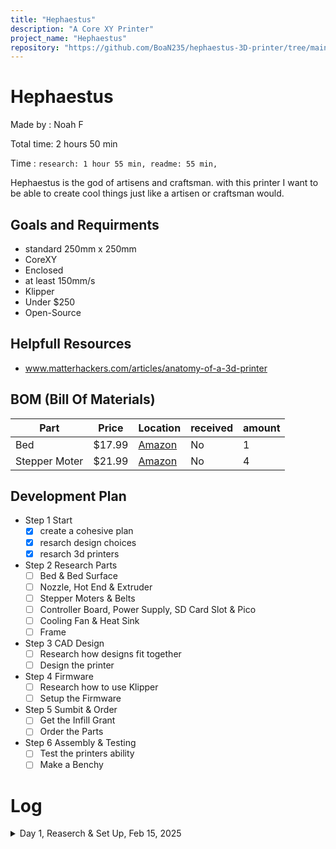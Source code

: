 ```yaml
---
title: "Hephaestus"
description: "A Core XY Printer"
project_name: "Hephaestus"
repository: "https://github.com/BoaN235/hephaestus-3D-printer/tree/main"
---
```

# Hephaestus
Made by : Noah F

Total time: 2 hours 50 min

Time : `research: 1 hour 55 min,
  readme: 55 min, `

Hephaestus is the god of artisens and craftsman. with this printer I want to be able to create cool things just like a artisen or craftsman would.

## Goals and Requirments
- standard 250mm x 250mm
- CoreXY
- Enclosed
- at least 150mm/s
- Klipper
- Under $250
- Open-Source

## Helpfull Resources
- www.matterhackers.com/articles/anatomy-of-a-3d-printer

## BOM (Bill Of Materials) 
| Part            | Price    | Location                                                                          | received | amount |
|-----------------|----------|-----------------------------------------------------------------------------------|----------|--------|
|  Bed            | $17.99   | [Amazon](https://www.amazon.com/hz/profilepicker/amazonfamily/sharing/SHOPPING)   | No       | 1      |
| Stepper Moter   | $21.99   | [Amazon](https://www.amazon.com/hz/profilepicker/amazonfamily/sharing/SHOPPING)   | No       | 4      |


## Development Plan
- Step 1 Start
  - [x] create a cohesive plan 
  - [x] resarch design choices
  - [x] resarch 3d printers
- Step 2 Research Parts
  - [ ] Bed & Bed Surface
  - [ ] Nozzle, Hot End & Extruder
  - [ ] Stepper Moters & Belts
  - [ ] Controller Board, Power Supply, SD Card Slot & Pico
  - [ ] Cooling Fan & Heat Sink
  - [ ] Frame
- Step 3 CAD Design
  - [ ] Research how designs fit together
  - [ ] Design the printer
- Step 4 Firmware
  - [ ] Research how to use Klipper
  - [ ] Setup the Firmware
- Step 5 Sumbit & Order
  - [ ] Get the Infill Grant
  - [ ] Order the Parts
- Step 6 Assembly & Testing
  - [ ] Test the printers ability
  - [ ] Make a Benchy

# Log

<details>
<summary> Day 1, Reaserch & Set Up, Feb 15, 2025 </summary>

time: 2 hours 50 min

Total time: 2 hours 50 min

Time : `research: 1 hour 55 min,
  readme: 55 min, `

Description: 
- Researched how 3d printers work
- Started Development Plan
- chose a CoreXY Printer
</details>
